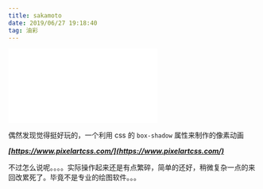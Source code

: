 ```yaml
---
title: sakamoto
date: 2019/06/27 19:18:40
tag: 油彩
---
```


 <iframe src="/sakamoto/index.html" frameborder="no" marginwidth="0" marginheight="0" height="150" scrolling="no"></iframe>
<!-- more -->

偶然发现觉得挺好玩的，一个利用 css 的 `box-shadow` 属性来制作的像素动画

**_[https://www.pixelartcss.com/](https://www.pixelartcss.com/)_**

不过怎么说呢。。。。实际操作起来还是有点繁碎，简单的还好，稍微复杂一点的来回改累死了。毕竟不是专业的绘图软件。。。
